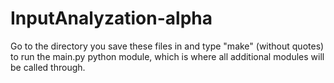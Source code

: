 # InputAnalyzation-alpha
Go to the directory you save these files in and type "make" (without quotes) to run the main.py python module, which is where all additional modules will be called through.
